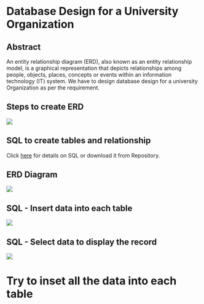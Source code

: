 # Database Design for a University Organization

## Abstract
An entity relationship diagram (ERD), also known as an entity relationship model, is a graphical representation that depicts relationships among people, objects, places, concepts or events within an information technology (IT) system. We have to design database design for a university Organization as per the requirement.

## Steps to create ERD 
![](https://github.com/Pramodgopinathan/entity-relationship-diagram/blob/main/ERD%20STEPS.PNG)

## SQL to create tables and relationship
Click [here](https://github.com/Pramodgopinathan/entity-relationship-diagram/blob/fc8cf262f317012b18b34b586499d45007d941f1/CREATE%20TABLE#L4) for details on SQL or download it from Repository.

## ERD Diagram
![](https://github.com/Pramodgopinathan/entity-relationship-diagram/blob/main/ERD.PNG)

## SQL - Insert data into each table
![](https://github.com/Pramodgopinathan/SQL-entity_relationship_diagram/blob/main/INSERT.PNG)

## SQL - Select data to display the record
![](https://github.com/Pramodgopinathan/SQL-entity_relationship_diagram/blob/main/SELECT.PNG)

# Try to inset all the data into each table
